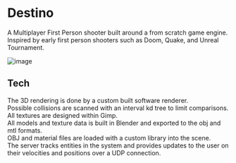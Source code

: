 # Destino
A Multiplayer First Person shooter built around a from scratch game engine.  
Inspired by early first person shooters such as Doom, Quake, and Unreal Tournament.  

![image](gameplay.gif)

## Tech
The 3D rendering is done by a custom built software renderer.  
Possible collisions are scanned with an interval kd tree to limit comparisons.  
All textures are designed within Gimp.  
All models and texture data is built in Blender and exported to the obj and mtl formats.  
OBJ and material files are loaded with a custom library into the scene.  
The server tracks entities in the system and provides updates to the user on their velocities and positions over a UDP connection.
